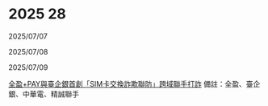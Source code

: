# 2025 28

2025/07/07

2025/07/08

2025/07/09

[全盈+PAY與臺企銀首創「SIM卡交換詐欺聯防」跨域聯手打詐](https://udn.com/news/story/7239/8861872) 備註：全盈、臺企銀、中華電、精誠聯手
